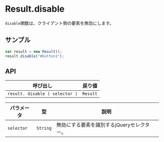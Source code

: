 # Result.disable

`disable`関数は、クライアント側の要素を無効にします。

## サンプル

```javascript
var result = new Result();
result.disable("#button1");
```

## API

| 呼び出し | 戻り値 |
|---|---|
| `result. disable ( selector )` | `Result` |

| パラメータ | 型 | 説明 |
|---|---|---|
| `selector` | `String` | 無効にする要素を識別するjQueryセレクター。 |